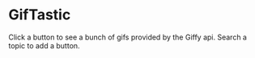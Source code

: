 # GifTastic

Click a button to see a bunch of gifs provided by the Giffy api. Search a topic to add a button.
